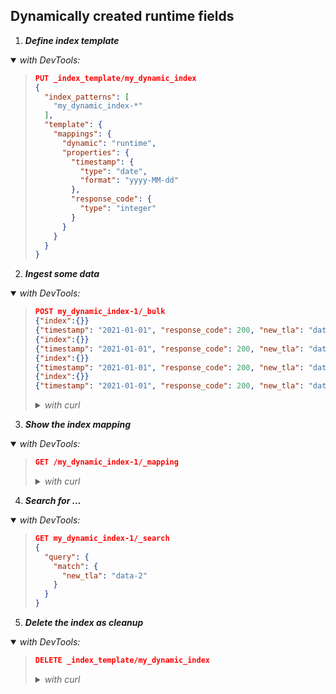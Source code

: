 ## Dynamically created runtime fields


1. ***Define index template***

<details open><summary><i>with DevTools:</i></summary><blockquote>

```json
PUT _index_template/my_dynamic_index
{
  "index_patterns": [
    "my_dynamic_index-*"
  ],
  "template": {
    "mappings": {
      "dynamic": "runtime",
      "properties": {
        "timestamp": {
          "type": "date",
          "format": "yyyy-MM-dd"
        },
        "response_code": {
          "type": "integer"
        }
      }
    }
  }
}
```

</blockquote></details>


2. ***Ingest some data***

<details open><summary><i>with DevTools:</i></summary><blockquote>

```json
POST my_dynamic_index-1/_bulk
{"index":{}}
{"timestamp": "2021-01-01", "response_code": 200, "new_tla": "data-1"}
{"index":{}}
{"timestamp": "2021-01-01", "response_code": 200, "new_tla": "data-1"}
{"index":{}}
{"timestamp": "2021-01-01", "response_code": 200, "new_tla": "data-2"}
{"index":{}}
{"timestamp": "2021-01-01", "response_code": 200, "new_tla": "data-2"}
```

<details><summary><i>with curl</i></summary>

```sh
curl -X POST "localhost:9200/my_dynamic_index-1/_bulk?refresh&pretty" -H 'Content-Type: application/json' -d'
{"index":{}}
{"timestamp": "2021-01-01", "response_code": 200, "new_tla": "data-1"}
{"index":{}}
{"timestamp": "2021-01-01", "response_code": 200, "new_tla": "data-1"}
{"index":{}}
{"timestamp": "2021-01-01", "response_code": 200, "new_tla": "data-2"}
{"index":{}}
{"timestamp": "2021-01-01", "response_code": 200, "new_tla": "data-2"}
'
```

</details>

</blockquote></details>


3. ***Show the index mapping***

<details open><summary><i>with DevTools:</i></summary><blockquote>

```json
GET /my_dynamic_index-1/_mapping
```

<details><summary><i>with curl</i></summary>

```sh
curl -X GET "localhost:9200/my_dynamic_index-1/_mapping?pretty"
```

</details>

</blockquote></details>


4. ***Search for  ...***

<details open><summary><i>with DevTools:</i></summary><blockquote>

```json
GET my_dynamic_index-1/_search
{
  "query": {
    "match": {
      "new_tla": "data-2"
    }
  }
}
```

</blockquote></details>


5. ***Delete the index as cleanup***

<details open><summary><i>with DevTools:</i></summary><blockquote>

```json
DELETE _index_template/my_dynamic_index
```
<details><summary><i>with curl</i></summary>

```sh
curl -X DELETE "localhost:9200/_index_template/my_dynamic_index"
```

</details>

</blockquote></details>



